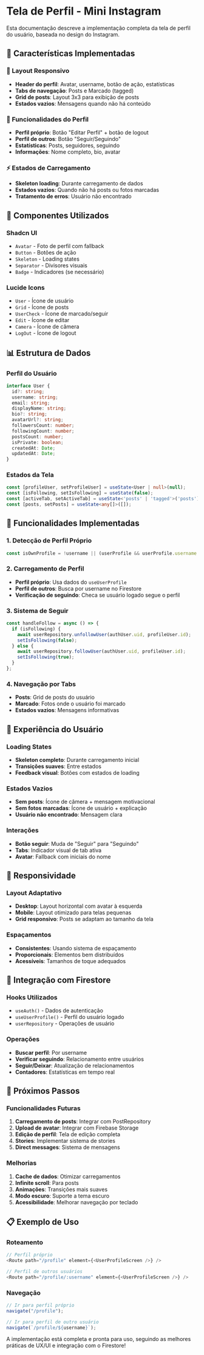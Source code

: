 # Tela de Perfil - Mini Instagram

Esta documentação descreve a implementação completa da tela de perfil do usuário, baseada no design do Instagram.

## 🎨 **Características Implementadas**

### **📱 Layout Responsivo**
- **Header do perfil**: Avatar, username, botão de ação, estatísticas
- **Tabs de navegação**: Posts e Marcado (tagged)
- **Grid de posts**: Layout 3x3 para exibição de posts
- **Estados vazios**: Mensagens quando não há conteúdo

### **👤 Funcionalidades do Perfil**
- **Perfil próprio**: Botão "Editar Perfil" + botão de logout
- **Perfil de outros**: Botão "Seguir/Seguindo"
- **Estatísticas**: Posts, seguidores, seguindo
- **Informações**: Nome completo, bio, avatar

### **⚡ Estados de Carregamento**
- **Skeleton loading**: Durante carregamento de dados
- **Estados vazios**: Quando não há posts ou fotos marcadas
- **Tratamento de erros**: Usuário não encontrado

## 🔧 **Componentes Utilizados**

### **Shadcn UI**
- `Avatar` - Foto de perfil com fallback
- `Button` - Botões de ação
- `Skeleton` - Loading states
- `Separator` - Divisores visuais
- `Badge` - Indicadores (se necessário)

### **Lucide Icons**
- `User` - Ícone de usuário
- `Grid` - Ícone de posts
- `UserCheck` - Ícone de marcado/seguir
- `Edit` - Ícone de editar
- `Camera` - Ícone de câmera
- `LogOut` - Ícone de logout

## 📊 **Estrutura de Dados**

### **Perfil do Usuário**
```typescript
interface User {
  id?: string;
  username: string;
  email: string;
  displayName: string;
  bio?: string;
  avatarUrl?: string;
  followersCount: number;
  followingCount: number;
  postsCount: number;
  isPrivate: boolean;
  createdAt: Date;
  updatedAt: Date;
}
```

### **Estados da Tela**
```typescript
const [profileUser, setProfileUser] = useState<User | null>(null);
const [isFollowing, setIsFollowing] = useState(false);
const [activeTab, setActiveTab] = useState<'posts' | 'tagged'>('posts');
const [posts, setPosts] = useState<any[]>([]);
```

## 🚀 **Funcionalidades Implementadas**

### **1. Detecção de Perfil Próprio**
```typescript
const isOwnProfile = !username || (userProfile && userProfile.username === username);
```

### **2. Carregamento de Perfil**
- **Perfil próprio**: Usa dados do `useUserProfile`
- **Perfil de outros**: Busca por username no Firestore
- **Verificação de seguindo**: Checa se usuário logado segue o perfil

### **3. Sistema de Seguir**
```typescript
const handleFollow = async () => {
  if (isFollowing) {
    await userRepository.unfollowUser(authUser.uid, profileUser.id);
    setIsFollowing(false);
  } else {
    await userRepository.followUser(authUser.uid, profileUser.id);
    setIsFollowing(true);
  }
};
```

### **4. Navegação por Tabs**
- **Posts**: Grid de posts do usuário
- **Marcado**: Fotos onde o usuário foi marcado
- **Estados vazios**: Mensagens informativas

## 🎯 **Experiência do Usuário**

### **Loading States**
- **Skeleton completo**: Durante carregamento inicial
- **Transições suaves**: Entre estados
- **Feedback visual**: Botões com estados de loading

### **Estados Vazios**
- **Sem posts**: Ícone de câmera + mensagem motivacional
- **Sem fotos marcadas**: Ícone de usuário + explicação
- **Usuário não encontrado**: Mensagem clara

### **Interações**
- **Botão seguir**: Muda de "Seguir" para "Seguindo"
- **Tabs**: Indicador visual de tab ativa
- **Avatar**: Fallback com iniciais do nome

## 📱 **Responsividade**

### **Layout Adaptativo**
- **Desktop**: Layout horizontal com avatar à esquerda
- **Mobile**: Layout otimizado para telas pequenas
- **Grid responsivo**: Posts se adaptam ao tamanho da tela

### **Espaçamentos**
- **Consistentes**: Usando sistema de espaçamento
- **Proporcionais**: Elementos bem distribuídos
- **Acessíveis**: Tamanhos de toque adequados

## 🔄 **Integração com Firestore**

### **Hooks Utilizados**
- `useAuth()` - Dados de autenticação
- `useUserProfile()` - Perfil do usuário logado
- `userRepository` - Operações de usuário

### **Operações**
- **Buscar perfil**: Por username
- **Verificar seguindo**: Relacionamento entre usuários
- **Seguir/Deixar**: Atualização de relacionamentos
- **Contadores**: Estatísticas em tempo real

## 🚀 **Próximos Passos**

### **Funcionalidades Futuras**
1. **Carregamento de posts**: Integrar com PostRepository
2. **Upload de avatar**: Integrar com Firebase Storage
3. **Edição de perfil**: Tela de edição completa
4. **Stories**: Implementar sistema de stories
5. **Direct messages**: Sistema de mensagens

### **Melhorias**
1. **Cache de dados**: Otimizar carregamentos
2. **Infinite scroll**: Para posts
3. **Animações**: Transições mais suaves
4. **Modo escuro**: Suporte a tema escuro
5. **Acessibilidade**: Melhorar navegação por teclado

## 📋 **Exemplo de Uso**

### **Roteamento**
```typescript
// Perfil próprio
<Route path="/profile" element={<UserProfileScreen />} />

// Perfil de outros usuários
<Route path="/profile/:username" element={<UserProfileScreen />} />
```

### **Navegação**
```typescript
// Ir para perfil próprio
navigate("/profile");

// Ir para perfil de outro usuário
navigate(`/profile/${username}`);
```

A implementação está completa e pronta para uso, seguindo as melhores práticas de UX/UI e integração com o Firestore! 